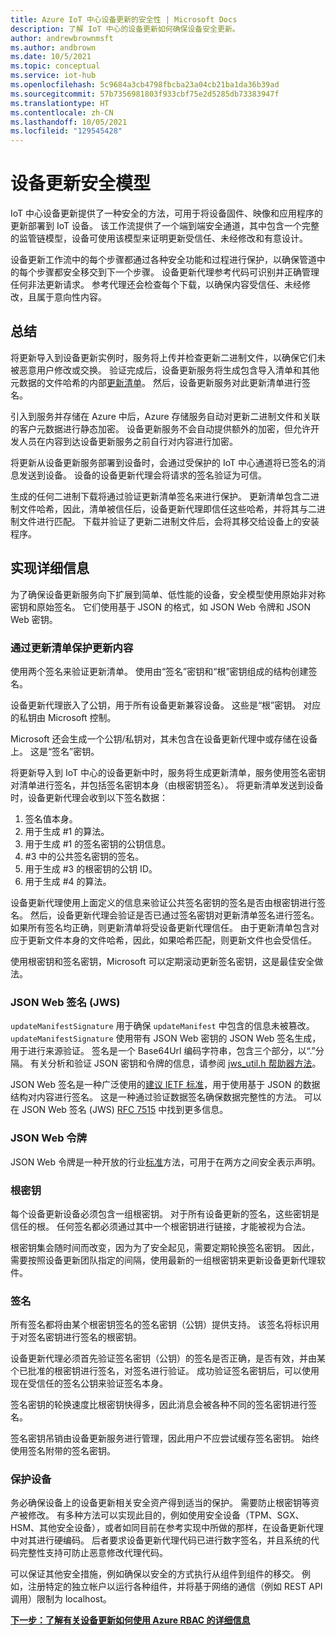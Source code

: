 ```yaml
---
title: Azure IoT 中心设备更新的安全性 | Microsoft Docs
description: 了解 IoT 中心的设备更新如何确保设备安全更新。
author: andrewbrownmsft
ms.author: andbrown
ms.date: 10/5/2021
ms.topic: conceptual
ms.service: iot-hub
ms.openlocfilehash: 5c9684a3cb4798fbcba23a04cb21ba1da36b39ad
ms.sourcegitcommit: 57b7356981803f933cbf75e2d5285db73383947f
ms.translationtype: HT
ms.contentlocale: zh-CN
ms.lasthandoff: 10/05/2021
ms.locfileid: "129545428"
---
```

# <a name="device-update-security-model"></a>设备更新安全模型

IoT 中心设备更新提供了一种安全的方法，可用于将设备固件、映像和应用程序的更新部署到 IoT 设备。 该工作流提供了一个端到端安全通道，其中包含一个完整的监管链模型，设备可使用该模型来证明更新受信任、未经修改和有意设计。

设备更新工作流中的每个步骤都通过各种安全功能和过程进行保护，以确保管道中的每个步骤都安全移交到下一个步骤。 设备更新代理参考代码可识别并正确管理任何非法更新请求。 参考代理还会检查每个下载，以确保内容受信任、未经修改，且属于意向性内容。

## <a name="summary"></a>总结

将更新导入到设备更新实例时，服务将上传并检查更新二进制文件，以确保它们未被恶意用户修改或交换。 验证完成后，设备更新服务将生成包含导入清单和其他元数据的文件哈希的内部[更新清单](./update-manifest.md)。 然后，设备更新服务对此更新清单进行签名。

引入到服务并存储在 Azure 中后，Azure 存储服务自动对更新二进制文件和关联的客户元数据进行静态加密。 设备更新服务不会自动提供额外的加密，但允许开发人员在内容到达设备更新服务之前自行对内容进行加密。

将更新从设备更新服务部署到设备时，会通过受保护的 IoT 中心通道将已签名的消息发送到设备。 设备的设备更新代理会将请求的签名验证为可信。 

生成的任何二进制下载将通过验证更新清单签名来进行保护。 更新清单包含二进制文件哈希，因此，清单被信任后，设备更新代理即信任这些哈希，并将其与二进制文件进行匹配。 下载并验证了更新二进制文件后，会将其移交给设备上的安装程序。

## <a name="implementation-details"></a>实现详细信息

为了确保设备更新服务向下扩展到简单、低性能的设备，安全模型使用原始非对称密钥和原始签名。 它们使用基于 JSON 的格式，如 JSON Web 令牌和 JSON Web 密钥。

### <a name="securing-update-content-via-the-update-manifest"></a>通过更新清单保护更新内容

使用两个签名来验证更新清单。 使用由“签名”密钥和“根”密钥组成的结构创建签名。

设备更新代理嵌入了公钥，用于所有设备更新兼容设备。 这些是“根”密钥。 对应的私钥由 Microsoft 控制。

Microsoft 还会生成一个公钥/私钥对，其未包含在设备更新代理中或存储在设备上。 这是“签名”密钥。

将更新导入到 IoT 中心的设备更新中时，服务将生成更新清单，服务使用签名密钥对清单进行签名，并包括签名密钥本身（由根密钥签名）。 将更新清单发送到设备时，设备更新代理会收到以下签名数据：

1. 签名值本身。
2. 用于生成 #1 的算法。
3. 用于生成 #1 的签名密钥的公钥信息。
4. #3 中的公共签名密钥的签名。
5. 用于生成 #3 的根密钥的公钥 ID。
6. 用于生成 #4 的算法。

设备更新代理使用上面定义的信息来验证公共签名密钥的签名是否由根密钥进行签名。 然后，设备更新代理会验证是否已通过签名密钥对更新清单签名进行签名。 如果所有签名均正确，则更新清单将受设备更新代理信任。 由于更新清单包含对应于更新文件本身的文件哈希，因此，如果哈希匹配，则更新文件也会受信任。

使用根密钥和签名密钥，Microsoft 可以定期滚动更新签名密钥，这是最佳安全做法。

### <a name="json-web-signature-jws"></a>JSON Web 签名 (JWS)

`updateManifestSignature` 用于确保 `updateManifest` 中包含的信息未被篡改。 `updateManifestSignature` 使用带有 JSON Web 密钥的 JSON Web 签名生成，用于进行来源验证。 签名是一个 Base64Url 编码字符串，包含三个部分，以“.”分隔。  有关分析和验证 JSON 密钥和令牌的信息，请参阅 [jws_util.h 帮助器方法](https://github.com/Azure/iot-hub-device-update/tree/main/src/utils/jws_utils)。

JSON Web 签名是一种广泛使用的[建议 IETF 标准](https://tools.ietf.org/html/rfc7515)，用于使用基于 JSON 的数据结构对内容进行签名。 这是一种通过验证数据签名确保数据完整性的方法。 可以在 JSON Web 签名 (JWS) [RFC 7515](https://www.rfc-editor.org/info/rfc7515) 中找到更多信息。

### <a name="json-web-token"></a>JSON Web 令牌

JSON Web 令牌是一种开放的行业[标准](https://tools.ietf.org/html/rfc7519)方法，可用于在两方之间安全表示声明。

### <a name="root-keys"></a>根密钥

每个设备更新设备必须包含一组根密钥。 对于所有设备更新的签名，这些密钥是信任的根。 任何签名都必须通过其中一个根密钥进行链接，才能被视为合法。

根密钥集会随时间而改变，因为为了安全起见，需要定期轮换签名密钥。 因此，需要按照设备更新团队指定的间隔，使用最新的一组根密钥来更新设备更新代理软件。 

### <a name="signatures"></a>签名

所有签名都将由某个根密钥签名的签名密钥（公钥）提供支持。 该签名将标识用于对签名密钥进行签名的根密钥。 

设备更新代理必须首先验证签名密钥（公钥）的签名是否正确，是否有效，并由某个已批准的根密钥进行签名，对签名进行验证。 成功验证签名密钥后，可以使用现在受信任的签名公钥来验证签名本身。

签名密钥的轮换速度比根密钥快得多，因此消息会被各种不同的签名密钥进行签名。 

签名密钥吊销由设备更新服务进行管理，因此用户不应尝试缓存签名密钥。 始终使用签名附带的签名密钥。

### <a name="securing-the-device"></a>保护设备

务必确保设备上的设备更新相关安全资产得到适当的保护。 需要防止根密钥等资产被修改。 有多种方法可以实现此目的，例如使用安全设备（TPM、SGX、HSM、其他安全设备），或者如同目前在参考实现中所做的那样，在设备更新代理中对其进行硬编码。 后者要求设备更新代理代码已进行数字签名，并且系统的代码完整性支持可防止恶意修改代理代码。

可以保证其他安全措施，例如确保以安全的方式执行从组件到组件的移交。 例如，注册特定的独立帐户以运行各种组件，并将基于网络的通信（例如 REST API 调用）限制为 localhost。

**[下一步：了解有关设备更新如何使用 Azure RBAC 的详细信息](.\device-update-control-access.md)**